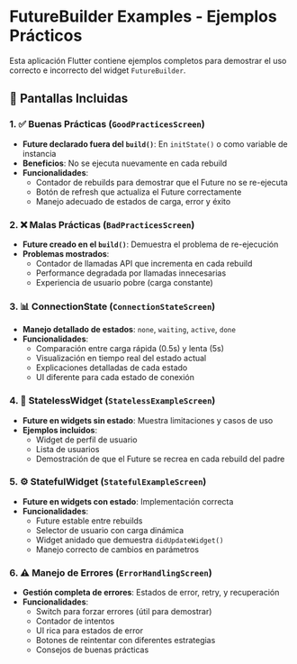 # FutureBuilder Examples - Ejemplos Prácticos

Esta aplicación Flutter contiene ejemplos completos para demostrar el uso correcto e incorrecto del widget `FutureBuilder`.

## 📱 Pantallas Incluidas

### 1. ✅ **Buenas Prácticas** (`GoodPracticesScreen`)
- **Future declarado fuera del `build()`**: En `initState()` o como variable de instancia
- **Beneficios**: No se ejecuta nuevamente en cada rebuild
- **Funcionalidades**:
  - Contador de rebuilds para demostrar que el Future no se re-ejecuta
  - Botón de refresh que actualiza el Future correctamente
  - Manejo adecuado de estados de carga, error y éxito

### 2. ❌ **Malas Prácticas** (`BadPracticesScreen`)
- **Future creado en el `build()`**: Demuestra el problema de re-ejecución
- **Problemas mostrados**:
  - Contador de llamadas API que incrementa en cada rebuild
  - Performance degradada por llamadas innecesarias
  - Experiencia de usuario pobre (carga constante)

### 3. 📊 **ConnectionState** (`ConnectionStateScreen`)
- **Manejo detallado de estados**: `none`, `waiting`, `active`, `done`
- **Funcionalidades**:
  - Comparación entre carga rápida (0.5s) y lenta (5s)
  - Visualización en tiempo real del estado actual
  - Explicaciones detalladas de cada estado
  - UI diferente para cada estado de conexión

### 4. 🔧 **StatelessWidget** (`StatelessExampleScreen`)
- **Future en widgets sin estado**: Muestra limitaciones y casos de uso
- **Ejemplos incluidos**:
  - Widget de perfil de usuario
  - Lista de usuarios
  - Demostración de que el Future se recrea en cada rebuild del padre

### 5. ⚙️ **StatefulWidget** (`StatefulExampleScreen`)
- **Future en widgets con estado**: Implementación correcta
- **Funcionalidades**:
  - Future estable entre rebuilds
  - Selector de usuario con carga dinámica
  - Widget anidado que demuestra `didUpdateWidget()`
  - Manejo correcto de cambios en parámetros

### 6. ⚠️ **Manejo de Errores** (`ErrorHandlingScreen`)
- **Gestión completa de errores**: Estados de error, retry, y recuperación
- **Funcionalidades**:
  - Switch para forzar errores (útil para demostrar)
  - Contador de intentos
  - UI rica para estados de error
  - Botones de reintentar con diferentes estrategias
  - Consejos de buenas prácticas
